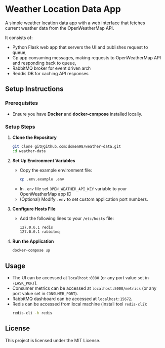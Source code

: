 # Weather Location Data App

A simple weather location data app with a web interface that fetches current weather data from the OpenWeatherMap API.

It consists of:
- Python Flask web app that servers the UI and publishes request to queue,
- Gp app consuming messages, making requests to OpenWeatherMap API and responding back to queue,
- RabbitMQ broker for event driven arch
- Reddis DB for caching API responses

## Setup Instructions

### Prerequisites
- Ensure you have **Docker** and **docker-compose** installed locally.

### Setup Steps
1. **Clone the Repository**
   ```sh
   git clone git@github.com:domen98/weather-data.git
   cd weather-data
   ```

2. **Set Up Environment Variables**
   - Copy the example environment file:
     ```sh
     cp .env.example .env
     ```
   - In `.env` file set `OPEN_WEATHER_API_KEY` variable to your OpenWeatherMap app ID
   - (Optional) Modify `.env` to set custom application port numbers.

3. **Configure Hosts File**
   - Add the following lines to your `/etc/hosts` file:
     ```sh
     127.0.0.1 redis
     127.0.0.1 rabbitmq
     ```

4. **Run the Application**
   ```sh
   docker-compose up
   ```

## Usage
- The UI can be accessed at `localhost:8080` (or any port value set in `FLASK_PORT`).
- Consumer metrics can be accessed at `localhost:5000/metrics` (or any port value set in `CONSUMER_PORT`).
- RabbitMQ dashboard can be accessed at `localhost:15672`.
- Redis can be accessed from local machine (install tool `redis-cli`):
  ```sh
  redis-cli -h redis
  ```

## License
This project is licensed under the MIT License.
